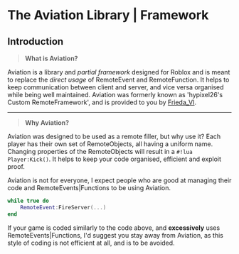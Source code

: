 
# The Aviation Library | Framework

## Introduction

> **What is Aviation?**

Aviation is a library and *partial framework* designed for Roblox and is meant to replace the *direct usage* of RemoteEvent and RemoteFunction. It helps to keep communication between client and server, and vice versa organised while being well maintained. Aviation was formerly known as 'hypixel26's Custom RemoteFramework', and is provided to you by [Frieda_VI](https://www.roblox.com/users/479498903/profile).

---

> **Why Aviation?**

Aviation was designed to be used as a remote filler, but why use it? Each player has their own set of RemoteObjects, all having a uniform name. Changing properties of the RemoteObjects will result in a `#!lua Player:Kick()`. It helps to keep your code organised, efficient and exploit proof.

Aviation is not for everyone, I expect people who are good at managing their code and RemoteEvents|Functions to be using Aviation.


```lua hl_lines="2"
while true do
    RemoteEvent:FireServer(...)
end
```

If your game is coded similarly to the code above, and **excessively** uses RemoteEvents|Functions, I'd suggest you stay away from Aviation, as this style of coding is not efficient at all, and is to be avoided.